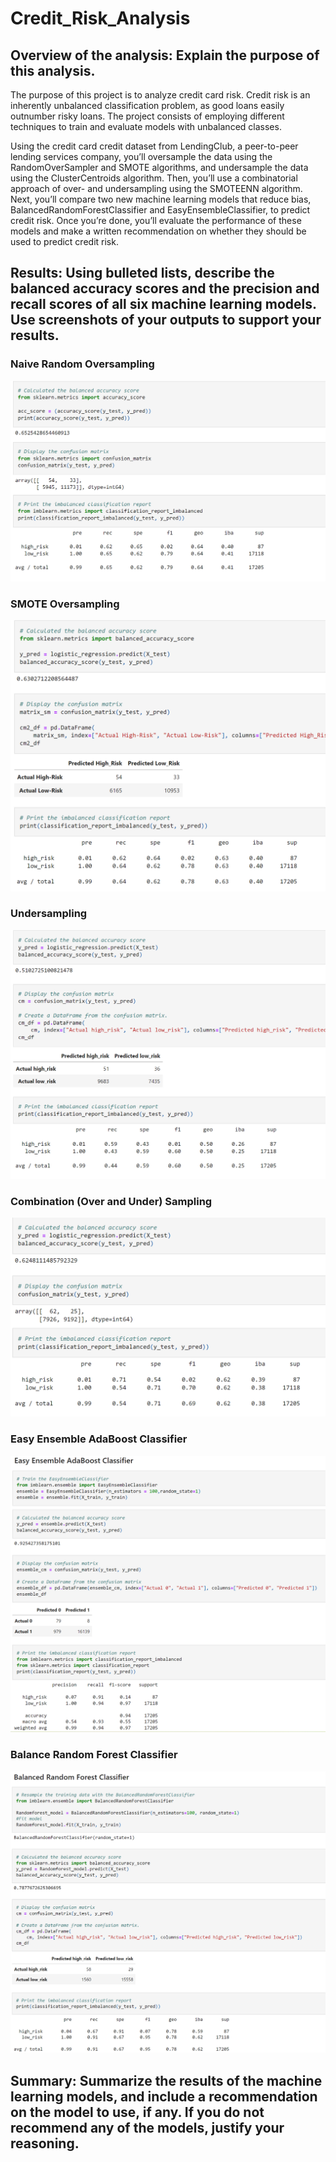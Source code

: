 # Credit_Risk_Analysis

## Overview of the analysis: Explain the purpose of this analysis.

The purpose of this project is to analyze credit card risk. Credit risk is an inherently unbalanced classification problem, as good loans easily outnumber risky loans. The project consists of employing different techniques to train and evaluate models with unbalanced classes. 

Using the credit card credit dataset from LendingClub, a peer-to-peer lending services company, you’ll oversample the data using the RandomOverSampler and SMOTE algorithms, and undersample the data using the ClusterCentroids algorithm. Then, you’ll use a combinatorial approach of over- and undersampling using the SMOTEENN algorithm. Next, you’ll compare two new machine learning models that reduce bias, BalancedRandomForestClassifier and EasyEnsembleClassifier, to predict credit risk. Once you’re done, you’ll evaluate the performance of these models and make a written recommendation on whether they should be used to predict credit risk.

## Results: Using bulleted lists, describe the balanced accuracy scores and the precision and recall scores of all six machine learning models. Use screenshots of your outputs to support your results.

### Naive Random Oversampling

![Naive Random Oversampling](https://github.com/Monsaiaung/Credit_Risk_Analysis/blob/42d4bdb94c51a16727668b3080b83287c9a39a21/images/Naive%20Random%20Oversampling.png)

### SMOTE Oversampling

![SMOTE](https://github.com/Monsaiaung/Credit_Risk_Analysis/blob/42d4bdb94c51a16727668b3080b83287c9a39a21/images/SMOTE%20Oversampling.png)

### Undersampling

![Undersampling](https://github.com/Monsaiaung/Credit_Risk_Analysis/blob/42d4bdb94c51a16727668b3080b83287c9a39a21/images/Undersampling.png)

### Combination (Over and Under) Sampling

![Combo](https://github.com/Monsaiaung/Credit_Risk_Analysis/blob/42d4bdb94c51a16727668b3080b83287c9a39a21/images/Combination%20(Over%20and%20Under)%20Sampling.png)

### Easy Ensemble AdaBoost Classifier

![EEAC](https://github.com/Monsaiaung/Credit_Risk_Analysis/blob/42d4bdb94c51a16727668b3080b83287c9a39a21/images/Easy%20Ensemble%20AdaBoost%20Classifier.png)

### Balance Random Forest Classifier

![BRFC](https://github.com/Monsaiaung/Credit_Risk_Analysis/blob/42d4bdb94c51a16727668b3080b83287c9a39a21/images/Balanced%20Random%20Forest%20Classifier.png)

## Summary: Summarize the results of the machine learning models, and include a recommendation on the model to use, if any. If you do not recommend any of the models, justify your reasoning.
